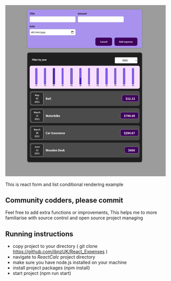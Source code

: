 ![Screenshot](https://github.com/ibnzUK/React_Expenses/blob/master/screenshot.png)

This is react form and list conditional rendering example

## Community codders, please commit

Feel free to add extra functions or improvements, This helps me to more familiarise with source control and open source project managing




## Running instructions

* copy project to your directory ( git clone https://github.com/ibnzUK/React_Expenses )
* navigate to _ReactCalc_ project directory
* make sure you have node.js installed on your machine
* install project packages (npm install)
* start project (npm run start)